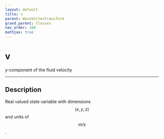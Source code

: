 ```yaml
---
layout: default
title: v
parent: WaveVortexTransform
grand_parent: Classes
nav_order: 168
mathjax: true
---
```


#  v

y-component of the fluid velocity


---

## Description
Real valued state variable with dimensions $$(x,y,z)$$ and units of $$m/s$$.

